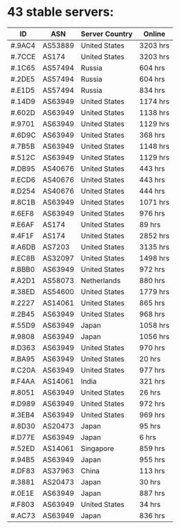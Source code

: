 # 43 stable servers:

| ID | ASN | Server Country | Online |
| ------ | ------ | ------ | ------ |
| #.9AC4 | AS53889 | United States | 3203 hrs |
| #.7CCE | AS174 | United States | 3203 hrs |
| #.1C65 | AS57494 | Russia | 604 hrs |
| #.2DE5 | AS57494 | Russia | 604 hrs |
| #.E1D5 | AS57494 | Russia | 834 hrs |
| #.14D9 | AS63949 | United States | 1174 hrs |
| #.602D | AS63949 | United States | 1138 hrs |
| #.9701 | AS63949 | United States | 1129 hrs |
| #.6D9C | AS63949 | United States | 368 hrs |
| #.7B5B | AS63949 | United States | 1148 hrs |
| #.512C | AS63949 | United States | 1129 hrs |
| #.DB95 | AS40676 | United States | 443 hrs |
| #.ECD6 | AS40676 | United States | 443 hrs |
| #.D254 | AS40676 | United States | 444 hrs |
| #.8C1B | AS63949 | United States | 1071 hrs |
| #.6EF8 | AS63949 | United States | 976 hrs |
| #.E6AF | AS174 | United States | 89 hrs |
| #.4F1F | AS174 | United States | 2852 hrs |
| #.A6DB | AS7203 | United States | 3135 hrs |
| #.EC8B | AS32097 | United States | 1498 hrs |
| #.BBB0 | AS63949 | United States | 972 hrs |
| #.A2D1 | AS58073 | Netherlands | 880 hrs |
| #.38ED | AS54600 | United States | 1779 hrs |
| #.2227 | AS14061 | United States | 865 hrs |
| #.2B45 | AS63949 | United States | 968 hrs |
| #.55D9 | AS63949 | Japan | 1058 hrs |
| #.9808 | AS63949 | Japan | 1056 hrs |
| #.D363 | AS63949 | United States | 970 hrs |
| #.BA95 | AS63949 | United States | 20 hrs |
| #.C20A | AS63949 | United States | 977 hrs |
| #.F4AA | AS14061 | India | 321 hrs |
| #.8051 | AS63949 | United States | 26 hrs |
| #.D989 | AS63949 | United States | 972 hrs |
| #.3EB4 | AS63949 | United States | 969 hrs |
| #.8D30 | AS20473 | Japan | 95 hrs |
| #.D77E | AS63949 | Japan | 6 hrs |
| #.52ED | AS14061 | Singapore | 859 hrs |
| #.94B5 | AS63949 | Japan | 955 hrs |
| #.DF83 | AS37963 | China | 113 hrs |
| #.3881 | AS20473 | Japan | 30 hrs |
| #.0E1E | AS63949 | Japan | 887 hrs |
| #.F803 | AS63949 | United States | 34 hrs |
| #.AC73 | AS63949 | Japan | 836 hrs |

